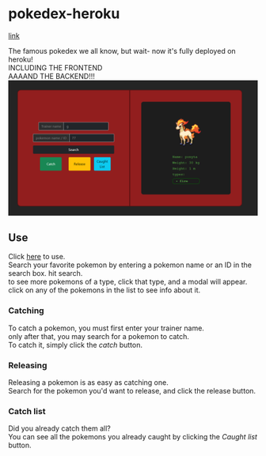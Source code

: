 # pokedex-heroku

[link](https://the-poke-dex.herokuapp.com/)

The famous pokedex we all know, but wait- now it's fully deployed on heroku!  
INCLUDING THE FRONTEND  
AAAAND THE BACKEND!!!  
 ![alt text](./screenshot.png)

## Use  
Click [here](https://the-poke-dex.herokuapp.com/) to use.  
Search your favorite pokemon by entering a pokemon name or an ID in the search box.
hit search.  
to see more pokemons of a type, click that type, and a modal will appear.  
click on any of the pokemons in the list to see info about it.

### Catching

To catch a pokemon, you must first enter your trainer name.  
only after that, you may search for a pokemon to catch.  
To catch it, simply click the _catch_ button.

### Releasing

Releasing a pokemon is as easy as catching one.  
Search for the pokemon you'd want to release, and click the release button.

### Catch list

Did you already catch them all?  
You can see all the pokemons you already caught by clicking the _Caught list_ button.

